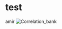 # test
amir
![Correlation_bank](https://github.com/AMIRASRZAD/test/assets/30290184/03de572c-ea04-40c6-a500-5d73dff11c2d)
